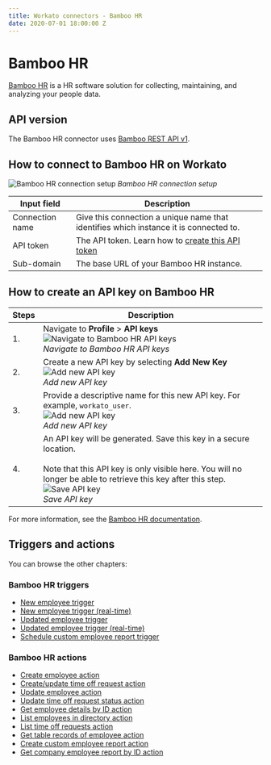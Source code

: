 ```yaml
---
title: Workato connectors - Bamboo HR
date: 2020-07-01 18:00:00 Z
---
```


# Bamboo HR

[Bamboo HR](https://www.bamboohr.com/) is a HR software solution for collecting, maintaining, and analyzing your people data.

## API version

The Bamboo HR connector uses [Bamboo REST API v1](https://documentation.bamboohr.com/).

## How to connect to Bamboo HR on Workato

![Bamboo HR connection setup](~@img/connectors/bamboo-hr/connect-to-bamboo-hr.png)
_Bamboo HR connection setup_

| Input field     | Description                                                                                 |
| --------------- | ------------------------------------------------------------------------------------------- |
| Connection name | Give this connection a unique name that identifies which instance it is connected to.       |
| API token       | The API token. Learn how to [create this API token](#how-to-create-an-api-key-on-bamboo-hr) |
| Sub-domain      | The base URL of your Bamboo HR instance.                                                    |

## How to create an API key on Bamboo HR

| Steps | Description                                                                                                                                                                                                                                                              |
| ----- | ------------------------------------------------------------------------------------------------------------------------------------------------------------------------------------------------------------------------------------------------------------------------ |
| 1.    | Navigate to **Profile** > **API keys**<br>![Navigate to Bamboo HR API keys](~@img/connectors/bamboo-hr/find-api-keys.png)<br>_Navigate to Bamboo HR API keys_                                                                                                            |
| 2.    | Create a new API key by selecting **Add New Key**<br>![Add new API key](~@img/connectors/bamboo-hr/add-new-api-key.png)<br>_Add new API key_                                                                                                                             |
| 3.    | Provide a descriptive name for this new API key. For example, `workato_user`.<br>![Add new API key](~@img/connectors/bamboo-hr/add-api-key-name.png)<br>_Add new API key_                                                                                                |
| 4.    | An API key will be generated. Save this key in a secure location.<br><br>Note that this API key is only visible here. You will no longer be able to retrieve this key after this step.<br>![Save API key](~@img/connectors/bamboo-hr/save-api-key.png)<br>_Save API key_ |

For more information, see the [Bamboo HR documentation](https://documentation.bamboohr.com/docs#authentication).

## Triggers and actions

You can browse the other chapters:

### Bamboo HR triggers

- [New employee trigger](/connectors/bamboo-hr/new-employee-trigger.md)
- [New employee trigger (real-time)](/connectors/bamboo-hr/new-employee-realtime-trigger.md)
- [Updated employee trigger](/connectors/bamboo-hr/updated-employee-trigger.md)
- [Updated employee trigger (real-time)](/connectors/bamboo-hr/updated-employee-realtime-trigger.md)
- [Schedule custom employee report trigger](/connectors/bamboo-hr/schedule-custom-report-trigger.md)

### Bamboo HR actions

- [Create employee action](/connectors/bamboo-hr/create-employee-action.md)
- [Create/update time off request action](/connectors/bamboo-hr/create-update-time-off-request-action.md)
- [Update employee action](/connectors/bamboo-hr/update-employee-action.md)
- [Update time off request status action](/connectors/bamboo-hr/update-time-off-request-status-action.md)
- [Get employee details by ID action](/connectors/bamboo-hr/get-employee-details-action.md)
- [List employees in directory action](/connectors/bamboo-hr/list-employees-in-directory-action.md)
- [List time off requests action](/connectors/bamboo-hr/list-time-off-requests-action.md)
- [Get table records of employee action](/connectors/bamboo-hr/get-table-records-of-employee-action.md)
- [Create custom employee report action](/connectors/bamboo-hr/create-custom-report-action.md)
- [Get company employee report by ID action](/connectors/bamboo-hr/get-company-report-by-id-action.md)
